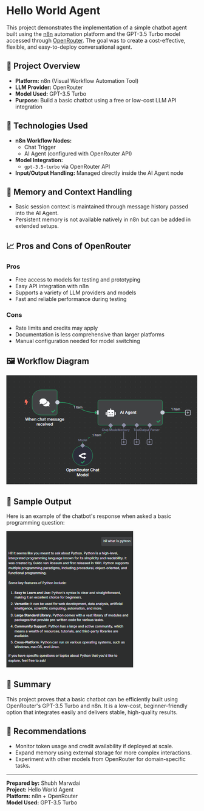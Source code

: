 # Hello World Agent 

This project demonstrates the implementation of a simple chatbot agent built using the [n8n](https://n8n.io/) automation platform and the GPT-3.5 Turbo model accessed through [OpenRouter](https://openrouter.ai/). The goal was to create a cost-effective, flexible, and easy-to-deploy conversational agent.

## 📌 Project Overview

- **Platform:** n8n (Visual Workflow Automation Tool)
- **LLM Provider:** OpenRouter
- **Model Used:** GPT-3.5 Turbo
- **Purpose:** Build a basic chatbot using a free or low-cost LLM API integration

## 🔧 Technologies Used

- **n8n Workflow Nodes:**
  - Chat Trigger
  - AI Agent (configured with OpenRouter API)
- **Model Integration:**
  - `gpt-3.5-turbo` via OpenRouter API
- **Input/Output Handling:** Managed directly inside the AI Agent node

## 🧠 Memory and Context Handling

- Basic session context is maintained through message history passed into the AI Agent.
- Persistent memory is not available natively in n8n but can be added in extended setups.

## 📈 Pros and Cons of OpenRouter

### Pros
- Free access to models for testing and prototyping
- Easy API integration with n8n
- Supports a variety of LLM providers and models
- Fast and reliable performance during testing

### Cons
- Rate limits and credits may apply
- Documentation is less comprehensive than larger platforms
- Manual configuration needed for model switching

## 🖼️ Workflow Diagram

![Workflow Diagram](./Assignment1_HelloWorldAgent_OpenrouterChatModel.PNG)

## 💬 Sample Output

Here is an example of the chatbot's response when asked a basic programming question:

![Output Screenshot](./Output_Assignment1.PNG)

## 📌 Summary

This project proves that a basic chatbot can be efficiently built using OpenRouter's GPT-3.5 Turbo and n8n. It is a low-cost, beginner-friendly option that integrates easily and delivers stable, high-quality results.

## 📎 Recommendations

- Monitor token usage and credit availability if deployed at scale.
- Expand memory using external storage for more complex interactions.
- Experiment with other models from OpenRouter for domain-specific tasks.

---

**Prepared by:** Shubh Marwdai  
**Project:** Hello World Agent  
**Platform:** n8n + OpenRouter  
**Model Used:** GPT-3.5 Turbo
